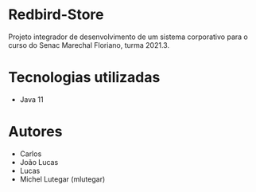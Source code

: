 # Redbird-Store

Projeto integrador de desenvolvimento de um sistema corporativo para o curso do Senac Marechal Floriano, turma 2021.3.

# Tecnologias utilizadas
- Java 11

# Autores
- Carlos
- João Lucas
- Lucas
- Michel Lutegar (mlutegar)
